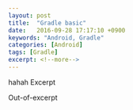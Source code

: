 ```yaml
---
layout: post
title:  "Gradle basic"
date:   2016-09-28 17:17:10 +0900
keywords: "Android, Gradle"
categories: [Android]
tags: [Gradle]
excerpt: <!--more-->
---
```

hahah Excerpt
<!--more-->
Out-of-excerpt



